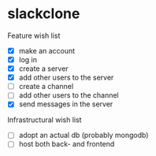 # slackclone

Feature wish list
- [X] make an account
- [X] log in
- [X] create a server
- [X] add other users to the server
- [ ] create a channel
- [ ] add other users to the channel
- [X] send messages in the server

Infrastructural wish list
- [ ] adopt an actual db (probably mongodb)
- [ ] host both back- and frontend
